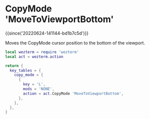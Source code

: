 # CopyMode 'MoveToViewportBottom'

{{since('20220624-141144-bd1b7c5d')}}

Moves the CopyMode cursor position to the bottom of the viewport.


```lua
local wezterm = require 'wezterm'
local act = wezterm.action

return {
  key_tables = {
    copy_mode = {
      {
        key = 'L',
        mods = 'NONE',
        action = act.CopyMode 'MoveToViewportBottom',
      },
    },
  },
}
```
